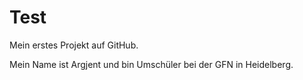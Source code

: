 # Test
Mein erstes Projekt auf GitHub. 

 Mein  Name ist Argjent und bin Umschüler bei der GFN in Heidelberg.
